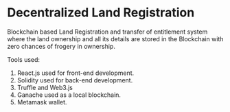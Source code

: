 # Decentralized Land Registration

Blockchain based Land Registration and transfer of entitlement system where the land ownership and all its details are stored in the Blockchain with zero chances of frogery in ownership.

Tools used:
1. React.js used for front-end development.
2. Solidity used for back-end development.
3. Truffle and Web3.js
4. Ganache used as a local blockchain.
5. Metamask wallet.

